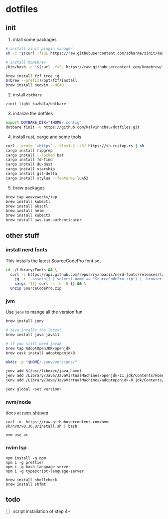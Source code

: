 # dotfiles

## init

1. intall some packages
```bash
# install zinit plugin manager
sh -c "$(curl -fsSL https://raw.githubusercontent.com/zdharma/zinit/master/doc/install.sh)"

# install homebrew
/bin/bash -c "$(curl -fsSL https://raw.githubusercontent.com/Homebrew/install/master/install.sh)"

brew install fzf tree jq
$(brew --prefix)/opt/fzf/install
brew install neovim --HEAD
```

2. install `dotbare`
```bash
zinit light kazhala/dotbare
```

3. initalize the dotfiles
```bash
export DOTBARE_DIR="$HOME/.config"
dotbare finit -u https://github.com/kalvinnchau/dotfiles.git
```

4. install rust, cargo and some tools
```bash
curl --proto '=https' --tlsv1.2 -sSf https://sh.rustup.rs | sh
cargo install ripgrep
cargo install --locked bat
cargo install fd-find
cargo install du-dust
cargo install starship
cargo install git-delta
cargo install stylua --features lua52
```

5. brew packages
```bash
brew tap weaveworks/tap
brew install kubectl
brew install eksctl
brew install helm
brew install kubectx
brew install aws-iam-authenticator
```

## other stuff

### install nerd fonts
This installs the latest SourceCodePro font set
```bash
cd ~/Library/Fonts && \
  curl -s https://api.github.com/repos/ryanoasis/nerd-fonts/releases/latest |
    jq -r '.assets[] | select(.name == "SourceCodePro.zip") | .browser_download_url' |
    xargs -I{} curl -s -L -O {} && \
  unzip SourceCodePro.zip
```

### jvm

Use `jenv` to mange all the version fun

```bash
brew install jenv

# java intalls the latest
brew install java java11

# if you still need java8
brew tap AdoptOpenJDK/openjdk
brew cask install adoptopenjdk8

mkdir -p "$HOME/.jenv/versions/"

jenv add $(/usr/libexec/java_home)
jenv add /Library/Java/JavaVirtualMachines/openjdk-11.jdk/Contents/Home
jenv add /Library/Java/JavaVirtualMachines/adoptopenjdk-8.jdk/Contents/Home

jenv global <set version>
```

### nvm/node
docs at [nvm-sh/nvm](https://github.com/nvm-sh/nvm)
```
curl -o- https://raw.githubusercontent.com/nvm-sh/nvm/v0.36.0/install.sh | bash

nvm use <>
```

### nvim lsp

```
npm install -g npm
npm i -g prettier
npm i -g bash-language-server
npm i -g typescript-language-server

brew install shellcheck
brew install shfmt
```

## todo
- [ ] script installation of step 4+
